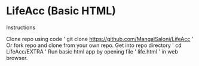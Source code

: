 # LifeAcc (Basic HTML)

Instructions

Clone repo using code ' git clone https://github.com/MangalSaloni/LifeAcc ' Or fork repo and clone from your own repo.
Get into repo directory ' cd LifeAcc/EXTRA '
Run basic html app by opening file ' life.html ' in web browser.
